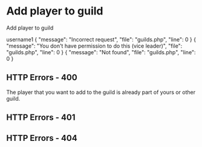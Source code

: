 # Add player to guild

<highlight>Add player to guild</highlight>

<include from="urlVariableGuild.md" element-id="urlVariable"/>
<include from="notes.md" element-id="session"/>

<api-endpoint openapi-path="./../../data.yaml" endpoint="/guilds/{$slug}/add" method="PATCH">
	<request>
		<sample>username1</sample>
	</request>
	<response type="400">
		<sample lang="JSON">
			{
				"message": "Incorrect request",
				"file": "guilds.php",
				"line": 0
			}
		</sample>
	</response>
	<response type="401">
		<sample lang="JSON">
			{
				"message": "You don't have permission to do this (vice leader)",
				"file": "guilds.php",
				"line": 0
			}
		</sample>
	</response>
	<response type="404">
		<sample lang="JSON">
			{
				"message": "Not found",
				"file": "guilds.php",
				"line": 0
			}
		</sample>
	</response>
</api-endpoint>

## HTTP Errors - 400
<deflist collapsible="false">
	<include from="error.md" element-id="egn"/>
	<include from="error.md" element-id="eprb"/>
	<def title="Player is already part of the guild">
		The player that you want to add to the guild is already part of yours or other guild.
	</def>
</deflist>

## HTTP Errors - 401
<deflist collapsible="false">
	<include from="error.md" element-id="pvl"/>
</deflist>

## HTTP Errors - 404
<deflist collapsible="false">
	<include from="error.md" element-id="gde"/>
	<include from="error.md" element-id="pde"/>
</deflist>